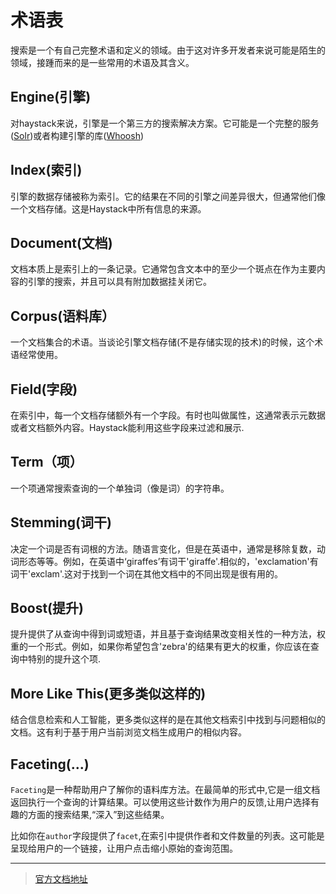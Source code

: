 # 术语表

搜索是一个有自己完整术语和定义的领域。由于这对许多开发者来说可能是陌生的领域，接踵而来的是一些常用的术语及其含义。

## Engine(引擎)
对haystack来说，引擎是一个第三方的搜索解决方案。它可能是一个完整的服务([Solr](http://lucene.apache.org/solr/))或者构建引擎的库([Whoosh](https://bitbucket.org/mchaput/whoosh/))

## Index(索引)
引擎的数据存储被称为索引。它的结果在不同的引擎之间差异很大，但通常他们像一个文档存储。这是Haystack中所有信息的来源。

## Document(文档)
文档本质上是索引上的一条记录。它通常包含文本中的至少一个斑点在作为主要内容的引擎的搜索，并且可以具有附加数据挂关闭它。

## Corpus(语料库）
一个文档集合的术语。当谈论引擎文档存储(不是存储实现的技术)的时候，这个术语经常使用。

## Field(字段)
在索引中，每一个文档存储额外有一个字段。有时也叫做属性，这通常表示元数据或者文档额外内容。Haystack能利用这些字段来过滤和展示.

## Term（项）
一个项通常搜索查询的一个单独词（像是词）的字符串。

## Stemming(词干)
决定一个词是否有词根的方法。随语言变化，但是在英语中，通常是移除复数，动词形态等等。例如，在英语中‘giraffes’有词干'giraffe'.相似的，'exclamation'有词干'exclam'.这对于找到一个词在其他文档中的不同出现是很有用的。

## Boost(提升)
提升提供了从查询中得到词或短语，并且基于查询结果改变相关性的一种方法，权重的一个形式。例如，如果你希望包含'zebra'的结果有更大的权重，你应该在查询中特别的提升这个项.

## More Like This(更多类似这样的)
结合信息检索和人工智能，更多类似这样的是在其他文档索引中找到与问题相似的文档。这有利于基于用户当前浏览文档生成用户的相似内容。

## Faceting(...)

`Faceting`是一种帮助用户了解你的语料库方法。在最简单的形式中,它是一组文档返回执行一个查询的计算结果。可以使用这些计数作为用户的反馈,让用户选择有趣的方面的搜索结果,“深入”到这些结果。

比如你在`author`字段提供了`facet`,在索引中提供作者和文件数量的列表。这可能是呈现给用户的一个链接，让用户点击缩小原始的查询范围。


---
> [官方文档地址](http://django-haystack.readthedocs.org/en/latest/glossary.html)












